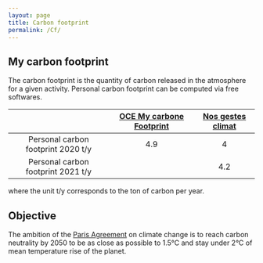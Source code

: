 ```yaml
---
layout: page
title: Carbon footprint
permalink: /Cf/
---
```

## My carbon footprint

The carbon footprint is the quantity of carbon released in the atmosphere for a given activity.
Personal carbon footprint can be computed via free softwares.

|| [OCE My carbone Footprint](https://www.oce.global/animations/CarbonFootprint-final/footprint.html) | [Nos gestes climat](https://nosgestesclimat.fr)|
|:---:|:---:|:---:|
| Personal carbon footprint 2020 t/y | 4.9 | 4 |
| Personal carbon footprint 2021 t/y |  | 4.2 |

where the unit t/y corresponds to the ton of carbon per year.

## Objective

The ambition of the [Paris Agreement](https://unfccc.int/fr/processus-et-reunions/l-accord-de-paris/l-accord-de-paris) on climate change is to reach carbon neutrality by 2050 to be as close as possible to 1.5°C and stay under 2°C of mean temperature rise of the planet.
